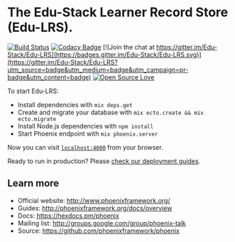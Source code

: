 # The Edu-Stack Learner Record Store (Edu-LRS).

[![Build Status](https://travis-ci.org/Edu-Stack/Edu-LRS.svg?branch=master)](https://travis-ci.org/Edu-Stack/Edu-LRS)
[![Codacy Badge](https://api.codacy.com/project/badge/Grade/4bb608a853664a1898f5725646072659)](https://www.codacy.com/app/kevin_10/Edu-LRS?utm_source=github.com&amp;utm_medium=referral&amp;utm_content=Edu-Stack/Edu-LRS&amp;utm_campaign=Badge_Grade)
[![Join the chat at https://gitter.im/Edu-Stack/Edu-LRS](https://badges.gitter.im/Edu-Stack/Edu-LRS.svg)](https://gitter.im/Edu-Stack/Edu-LRS?utm_source=badge&utm_medium=badge&utm_campaign=pr-badge&utm_content=badge)
[![Open Source Love](https://badges.frapsoft.com/os/v1/open-source.svg?v=103)](https://www.apache.org/licenses/LICENSE-2.0)

To start Edu-LRS:

  * Install dependencies with `mix deps.get`
  * Create and migrate your database with `mix ecto.create && mix ecto.migrate`
  * Install Node.js dependencies with `npm install`
  * Start Phoenix endpoint with `mix phoenix.server`

Now you can visit [`localhost:4000`](http://localhost:4000) from your browser.

Ready to run in production? Please [check our deployment guides](http://www.phoenixframework.org/docs/deployment).

## Learn more

  * Official website: http://www.phoenixframework.org/
  * Guides: http://phoenixframework.org/docs/overview
  * Docs: https://hexdocs.pm/phoenix
  * Mailing list: http://groups.google.com/group/phoenix-talk
  * Source: https://github.com/phoenixframework/phoenix
